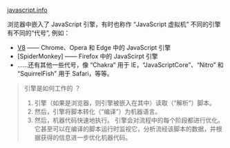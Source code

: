 [javascript.info](https://javascript.info)

浏览器中嵌入了 JavaScript 引擎，有时也称作 “JavaScript 虚拟机”
不同的引擎有不同的“代号”, 例如：
- [V8](https://en.wikipedia.org/wiki/V8_(JavaScript_engine)) —— Chrome、Opera 和 Edge 中的 JavaScript 引擎
- [SpiderMonkey] —— Firefox 中的 JavaScirpt 引擎
- ……还有其他一些代号，像 “Chakra” 用于 IE，“JavaScriptCore”、“Nitro” 和 “SquirrelFish” 用于 Safari，等等。

> 引擎是如何工作的 ？
> 1. 引擎（如果是浏览器，则引擎被嵌入在其中）读取（“解析”）脚本。
> 2. 然后，引擎将脚本转化（“编译”）为机器语言。
> 3. 然后，机器代码快速地执行。
> 引擎会对流程中的每个阶段都进行优化。它甚至可以在编译的脚本运行时监视它，分析流经该脚本的数据，并根据获得的信息进一步优化机器代码。
